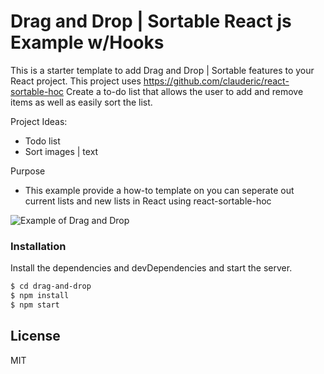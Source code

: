 # Drag and Drop | Sortable React js Example w/Hooks


This is a starter template to add Drag and Drop | Sortable features to your React project. This project uses https://github.com/clauderic/react-sortable-hoc Create a to-do list that allows the user to add and remove items as well as easily sort the list.

Project Ideas:
  - Todo list
  - Sort images | text
  
 Purpose
  - This example provide a how-to template on you can seperate out current lists and new  lists in React using react-sortable-hoc

![Example of Drag and Drop](http://www.kurzstudio.com/drag-and-drop.gif)

### Installation

Install the dependencies and devDependencies and start the server.

```sh
$ cd drag-and-drop
$ npm install
$ npm start
```

License
----

MIT
